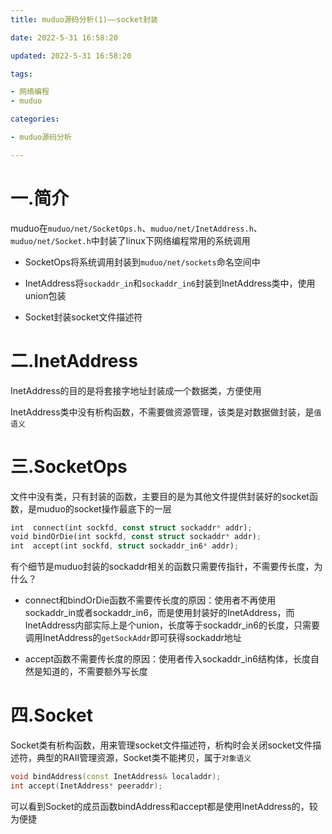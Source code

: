 ```yaml
---
title: muduo源码分析(1)——socket封装

date: 2022-5-31 16:58:20

updated: 2022-5-31 16:58:20

tags:

- 网络编程
- muduo

categories:

- muduo源码分析

---
```


# 一.简介

muduo在`muduo/net/SocketOps.h`、`muduo/net/InetAddress.h`、`muduo/net/Socket.h`中封装了linux下网络编程常用的系统调用

- SocketOps将系统调用封装到`muduo/net/sockets`命名空间中

- InetAddress将`sockaddr_in`和`sockaddr_in6`封装到InetAddress类中，使用union包装

- Socket封装socket文件描述符

# 二.InetAddress

InetAddress的目的是将套接字地址封装成一个数据类，方便使用

InetAddress类中没有析构函数，不需要做资源管理，该类是对数据做封装，是`值语义`

# 三.SocketOps

文件中没有类，只有封装的函数，主要目的是为其他文件提供封装好的socket函数，是muduo的socket操作最底下的一层

```rust
int  connect(int sockfd, const struct sockaddr* addr);
void bindOrDie(int sockfd, const struct sockaddr* addr);
int  accept(int sockfd, struct sockaddr_in6* addr);
```

有个细节是muduo封装的sockaddr相关的函数只需要传指针，不需要传长度，为什么？

- connect和bindOrDie函数不需要传长度的原因：使用者不再使用sockaddr_in或者sockaddr_in6，而是使用封装好的InetAddress，而InetAddress内部实际上是个union，长度等于sockaddr_in6的长度，只需要调用InetAddress的`getSockAddr`即可获得sockaddr地址

- accept函数不需要传长度的原因：使用者传入sockaddr_in6结构体，长度自然是知道的，不需要额外写长度

# 四.Socket

Socket类有析构函数，用来管理socket文件描述符，析构时会关闭socket文件描述符，典型的RAII管理资源，Socket类不能拷贝，属于`对象语义`

```cpp
void bindAddress(const InetAddress& localaddr);
int accept(InetAddress* peeraddr);
```

可以看到Socket的成员函数bindAddress和accept都是使用InetAddress的，较为便捷

